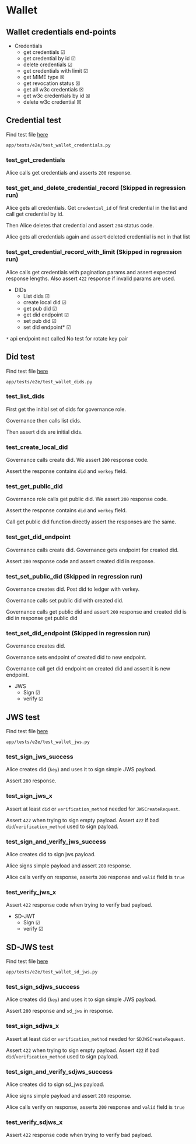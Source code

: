 # Wallet

## Wallet credentials end-points

- Credentials
  - get credentials &#x2611;
  - get credential by id &#x2611;
  - delete credentials &#x2611;
  - get credentials with limit &#x2611;
  - get MIME type &#x2612;
  - get revocation status &#x2612;
  - get all w3c credentials &#x2612;
  - get w3c credentials by id &#x2612;
  - delete w3c credential &#x2612;

## Credential test

Find test file [here](/app/tests/e2e/test_wallet_credentials.py)

`app/tests/e2e/test_wallet_credentials.py`

### test_get_credentials

Alice calls get credentials and asserts `200` response.

### test_get_and_delete_credential_record (Skipped in regression run)

Alice gets all credentials. Get `credential_id` of first credential in the list and call get credential by id.

Then Alice deletes that credential and assert `204` status code.

Alice gets all credentials again and assert deleted credential is not in that list

### test_get_credential_record_with_limit (Skipped in regression run)

Alice calls get credentials with pagination params and assert expected response lengths.
Also assert `422` response if invalid params are used.

- DIDs
  - List dids &#x2611;
  - create local did &#x2611;
  - get pub did &#x2611;
  - get did endpoint &#x2611;
  - set pub did &#x2611;
  - set did endpoint* &#x2611;

`*` api endpoint not called
No test for rotate key pair

## Did test

Find test file [here](/app/tests/e2e/test_wallet_dids.py)

`app/tests/e2e/test_wallet_dids.py`

### test_list_dids

First get the initial set of dids for governance role.

Governance then calls list dids.

Then assert dids are initial dids.

### test_create_local_did

Governance calls create did. We assert `200` response code.

Assert the response contains `did` and `verkey` field.

### test_get_public_did

Governance role calls get public did. We assert `200` response code.

Assert the response contains `did` and `verkey` field.

Call get public did function directly assert the responses are the same.

### test_get_did_endpoint

Governance calls create did. Governance gets endpoint for created did.

Assert `200` response code and assert created did in response.

### test_set_public_did (Skipped in regression run)

Governance creates did. Post did to ledger with verkey.

Governance calls set public did with created did.

Governance calls get public did and assert `200` response and created did is did in response get public did

### test_set_did_endpoint (Skipped in regression run)

Governance creates did.

Governance sets endpoint of created did to new endpoint.

Governance call get did endpoint on created did and assert it is new endpoint.

- JWS
  - Sign &#x2611;
  - verify &#x2611;

## JWS test

Find test file [here](/app/tests/e2e/test_wallet_jws.py)

`app/tests/e2e/test_wallet_jws.py`

### test_sign_jws_success

Alice creates did (`key`) and uses it to sign simple JWS payload.

Assert `200` response.

### test_sign_jws_x

Assert at least `did` or `verification_method` needed for `JWSCreateRequest`.

Assert `422` when trying to sign empty payload. Assert `422` if bad `did`/`verification_method` used to sign payload.

### test_sign_and_verify_jws_success

Alice creates did to sign jws payload.

Alice signs simple payload and assert `200` response.

Alice calls verify on response, asserts `200` response and `valid` field is `true`

### test_verify_jws_x

Assert `422` response code when trying to verify bad payload.

- SD-JWT
  - Sign &#x2611;
  - verify &#x2611;

## SD-JWS test

Find test file [here](/app/tests/e2e/test_wallet_sd_jws.py)

`app/tests/e2e/test_wallet_sd_jws.py`

### test_sign_sdjws_success

Alice creates did (`key`) and uses it to sign simple JWS payload.

Assert `200` response and `sd_jws` in response.

### test_sign_sdjws_x

Assert at least `did` or `verification_method` needed for `SDJWSCreateRequest`.

Assert `422` when trying to sign empty payload. Assert `422` if bad `did`/`verification_method` used to sign payload.

### test_sign_and_verify_sdjws_success

Alice creates did to sign sd_jws payload.

Alice signs simple payload and assert `200` response.

Alice calls verify on response, asserts `200` response and `valid` field is `true`

### test_verify_sdjws_x

Assert `422` response code when trying to verify bad payload.

